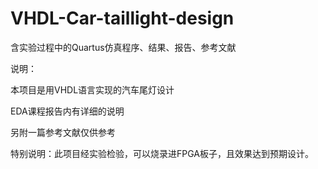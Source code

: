 # VHDL-Car-taillight-design
 含实验过程中的Quartus仿真程序、结果、报告、参考文献

说明：

本项目是用VHDL语言实现的汽车尾灯设计

EDA课程报告内有详细的说明

另附一篇参考文献仅供参考

特别说明：此项目经实验检验，可以烧录进FPGA板子，且效果达到预期设计。
